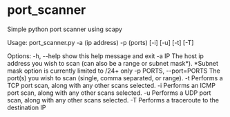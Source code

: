 # port_scanner
Simple python port scanner using scapy

Usage: port_scanner.py -a (ip address) -p (ports) [-i] [-u] [-t] [-T]

Options:
  -h, --help            show this help message and exit
  -a IP                 The host ip address you wish to scan (can also be a
                        range or subnet mask*). *Subnet mask option is
                        currently limited to /24+ only
  -p PORTS, --port=PORTS
                        The port(s) you wish to scan (single, comma separated,
                        or range). 
  -t                    Performs a TCP port scan, along with any other scans
                        selected.
  -i                    Performs an ICMP port scan, along with any other scans
                        selected.
  -u                    Performs a UDP port scan, along with any other scans
                        selected.
  -T                    Performs a traceroute to the destination IP
